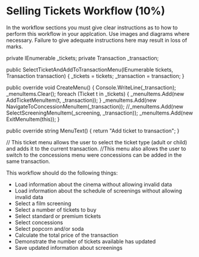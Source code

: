 # Selling Tickets Workflow (10%)

In the workflow sections you must give clear instructions as to how to perform this workflow in your applcation. Use images and diagrams where necessary. Failure to give adequate instructions here may result in loss of marks.

private IEnumerable<Ticket> _tickets;
private Transaction _transaction;

public SelectTicketAndAddToTransactionMenu(IEnumerable<Ticket> tickets, Transaction transaction)
{
    _tickets = tickets;
    _transaction = transaction;
}

public override void CreateMenu()
{
    Console.WriteLine(_transaction);
    _menuItems.Clear();
    foreach (Ticket t in _tickets)
    {
        _menuItems.Add(new AddTicketMenuItem(t, _transaction));
    }
    _menuItems.Add(new NavigateToConcessionMenuItem(_transaction));
    //_menuItems.Add(new SelectScreeningMenuItem(_screening, _transaction));
    _menuItems.Add(new ExitMenuItem(this));
}

public override string MenuText()
{
    return "Add ticket to transaction";
}

// This ticket menu allows the user to select the ticket type (adult or child) and adds it to the current transaction.
//This menu also allows the user to switch to the concessions menu were concessions can be added in the same transaction.


This workflow should do the following things:

- Load information about the cinema without allowing invalid data
- Load information about the schedule of screenings without allowing invalid data
- Select a film screening
- Select a number of tickets to buy
- Select standard or premium tickets
- Select concessions
- Select popcorn and/or soda
- Calculate the total price of the transaction
- Demonstrate the number of tickets available has updated
- Save updated information about screenings
